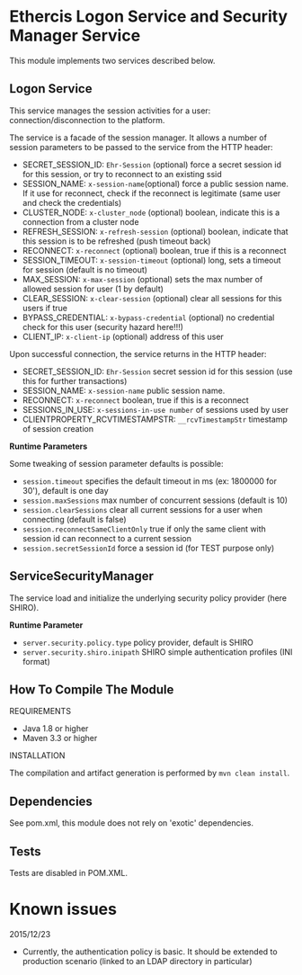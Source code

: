 Ethercis Logon Service and Security Manager Service
===================================================

This module implements two services described below.

Logon Service
-------------

This service manages the session activities for a user: connection/disconnection to the platform.

The service is a facade of the session manager. It allows a number of session parameters to be passed to the service
from the HTTP header:

- SECRET\_SESSION_ID: `Ehr-Session` (optional) force a secret session id for this session, or try to reconnect to an existing ssid
- SESSION_NAME: `x-session-name`(optional) force a public session name. If it use for reconnect, check if the reconnect is legitimate (same user and check the credentials)
- CLUSTER_NODE: `x-cluster_node` (optional) boolean, indicate this is a connection from a cluster node
- REFRESH_SESSION: `x-refresh-session` (optional) boolean, indicate that this session is to be refreshed (push timeout back)
- RECONNECT: `x-reconnect` (optional) boolean, true if this is a reconnect
- SESSION_TIMEOUT: `x-session-timeout` (optional) long, sets a timeout for session (default is no timeout)
- MAX_SESSION: `x-max-session` (optional) sets the max number of allowed session for user (1 by default)
- CLEAR_SESSION: `x-clear-session` (optional) clear all sessions for this users if true
- BYPASS_CREDENTIAL: `x-bypass-credential` (optional) no credential check for this user (security hazard here!!!)
- CLIENT_IP: `x-client-ip` (optional) address of this user 

Upon successful connection, the service returns in the HTTP header:

- SECRET\_SESSION\_ID: `Ehr-Session` secret session id for this session (use this for further transactions)
- SESSION_NAME: `x-session-name` public session name.
- RECONNECT: `x-reconnect` boolean, true if this is a reconnect
- SESSIONS_IN_USE: `x-sessions-in-use number` of sessions used by user
- CLIENTPROPERTY\_RCVTIMESTAMPSTR: `__rcvTimestampStr` timestamp of session creation

**Runtime Parameters**


Some tweaking of session parameter defaults is possible:

- `session.timeout` specifies the default timeout in ms (ex: 1800000 for 30'), default is one day
- `session.maxSessions` max number of concurrent sessions (default is 10)
- `session.clearSessions` clear all current sessions for a user when connecting (default is false)
- `session.reconnectSameClientOnly` true if only the same client with session id can reconnect to a current session
- `session.secretSessionId` force a session id (for TEST purpose only) 

ServiceSecurityManager
----------------------

The service load and initialize the underlying security policy provider (here SHIRO). 


**Runtime Parameter**

- `server.security.policy.type` policy provider, default is SHIRO
- `server.security.shiro.inipath` SHIRO simple authentication profiles (INI format)


How To Compile The Module
-------------------------
REQUIREMENTS

- Java 1.8 or higher
- Maven 3.3 or higher

INSTALLATION

The compilation and artifact generation is performed by `mvn clean install`.

Dependencies
------------
See pom.xml, this module does not rely on 'exotic' dependencies.

Tests
-----

Tests are disabled in POM.XML.

Known issues
============

2015/12/23

- Currently, the authentication policy is basic. It should be extended to production scenario (linked to an LDAP directory in particular)
